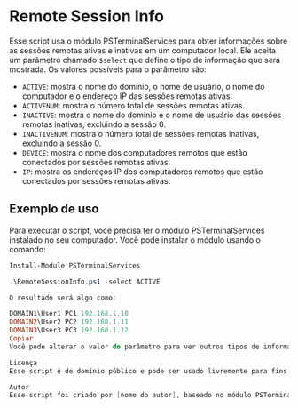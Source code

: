 # Remote Session Info

Esse script usa o módulo PSTerminalServices para obter informações sobre as sessões remotas ativas e inativas em um computador local. Ele aceita um parâmetro chamado `$select` que define o tipo de informação que será mostrada. Os valores possíveis para o parâmetro são:

- `ACTIVE`: mostra o nome do domínio, o nome de usuário, o nome do computador e o endereço IP das sessões remotas ativas.
- `ACTIVENUM`: mostra o número total de sessões remotas ativas.
- `INACTIVE`: mostra o nome do domínio e o nome de usuário das sessões remotas inativas, excluindo a sessão 0.
- `INACTIVENUM`: mostra o número total de sessões remotas inativas, excluindo a sessão 0.
- `DEVICE`: mostra o nome dos computadores remotos que estão conectados por sessões remotas ativas.
- `IP`: mostra os endereços IP dos computadores remotos que estão conectados por sessões remotas ativas.

## Exemplo de uso

Para executar o script, você precisa ter o módulo PSTerminalServices instalado no seu computador. Você pode instalar o módulo usando o comando:

```powershell
Install-Module PSTerminalServices

.\RemoteSessionInfo.ps1 -select ACTIVE

O resultado será algo como:

DOMAIN1\User1 PC1 192.168.1.10
DOMAIN2\User2 PC2 192.168.1.11
DOMAIN3\User3 PC3 192.168.1.12
Copiar
Você pode alterar o valor do parâmetro para ver outros tipos de informação, conforme descrito acima.

Licença
Esse script é de domínio público e pode ser usado livremente para fins pessoais ou comerciais, sem garantia ou suporte. Você pode modificar ou distribuir o script como quiser, desde que mantenha os créditos do autor original.

Autor
Esse script foi criado por [nome do autor], baseado no módulo PSTerminalServices de Shay Levy. Você pode entrar em contato com o autor pelo e-mail [e-mail do autor] ou pelo GitHub [link do GitHub do autor].